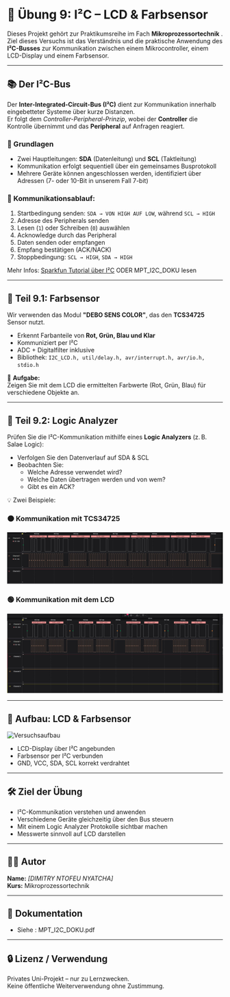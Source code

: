# 🔌 Übung 9: I²C – LCD & Farbsensor

Dieses Projekt gehört zur Praktikumsreihe im Fach **Mikroprozessortechnik** . Ziel dieses Versuchs ist das Verständnis und die praktische Anwendung des **I²C-Busses** zur Kommunikation zwischen einem Mikrocontroller, einem LCD-Display und einem Farbsensor.

---

## 📚 Der I²C-Bus

Der **Inter-Integrated-Circuit-Bus (I²C)** dient zur Kommunikation innerhalb eingebetteter Systeme über kurze Distanzen.  
Er folgt dem *Controller-Peripheral-Prinzip*, wobei der **Controller** die Kontrolle übernimmt und das **Peripheral** auf Anfragen reagiert.

### 🧠 Grundlagen

- Zwei Hauptleitungen: **SDA** (Datenleitung) und **SCL** (Taktleitung)
- Kommunikation erfolgt sequentiell über ein gemeinsames Busprotokoll
- Mehrere Geräte können angeschlossen werden, identifiziert über Adressen (7- oder 10-Bit in unserem Fall 7-bit)

### 🔄 Kommunikationsablauf:

1. Startbedingung senden: `SDA → VON HIGH AUF LOW`, während `SCL → HIGH`
2. Adresse des Peripherals senden
3. Lesen (`1`) oder Schreiben (`0`) auswählen
4. Acknowledge durch das Peripheral
5. Daten senden oder empfangen
6. Empfang bestätigen (ACK/NACK)
7. Stoppbedingung: `SCL → HIGH`, `SDA → HIGH`

Mehr Infos: [Sparkfun Tutorial über I²C](https://learn.sparkfun.com/tutorials/i2c/all) ODER MPT_I2C_DOKU lesen

---

## 🔬 Teil 9.1: Farbsensor

Wir verwenden das Modul **"DEBO SENS COLOR"**, das den **TCS34725** Sensor nutzt.

- Erkennt Farbanteile von **Rot, Grün, Blau und Klar**
- Kommuniziert per I²C
- ADC + Digitalfilter inklusive
- Bibliothek: `I2C_LCD.h, util/delay.h, avr/interrupt.h, avr/io.h, stdio.h` 

📌 **Aufgabe:**  
Zeigen Sie mit dem LCD die ermittelten Farbwerte (Rot, Grün, Blau) für verschiedene Objekte an.

---

## 🧪 Teil 9.2: Logic Analyzer

Prüfen Sie die I²C-Kommunikation mithilfe eines **Logic Analyzers** (z. B. Salae Logic):

- Verfolgen Sie den Datenverlauf auf SDA & SCL
- Beobachten Sie:
  - Welche Adresse verwendet wird?
  - Welche Daten übertragen werden und von wem?
  - Gibt es ein ACK?

💡 Zwei Beispiele:

### 🟠 Kommunikation mit TCS34725
![Beispiel Farbsensor](image/SCL.jpg)

### 🟢 Kommunikation mit dem LCD
![Beispiel LCD](image/write_s.jpg)

---

## 🔌 Aufbau: LCD & Farbsensor

![Versuchsaufbau](image/versuchsaufbau.jpgg)

- LCD-Display über I²C angebunden
- Farbsensor per I²C verbunden
- GND, VCC, SDA, SCL korrekt verdrahtet

---

## 🛠️ Ziel der Übung

- I²C-Kommunikation verstehen und anwenden
- Verschiedene Geräte gleichzeitig über den Bus steuern
- Mit einem Logic Analyzer Protokolle sichtbar machen
- Messwerte sinnvoll auf LCD darstellen

---

## 🧑‍💻 Autor

**Name:** *[DIMITRY NTOFEU NYATCHA]*  
**Kurs:** Mikroprozessortechnik  


---

## 📄 Dokumentation 

- Siehe : MPT_I2C_DOKU.pdf

---

## 🔒 Lizenz / Verwendung

Privates Uni-Projekt – nur zu Lernzwecken.  
Keine öffentliche Weiterverwendung ohne Zustimmung.
